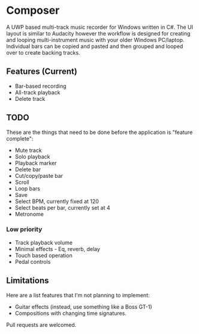 # Composer
A UWP based multi-track music recorder for Windows written in C#.
The UI layout is similar to Audacity however the workflow is designed for creating and looping multi-instrument music with your older Windows PC/laptop.
Individual bars can be copied and pasted and then grouped and looped over to create backing tracks.

## Features (Current)
* Bar-based recording
* All-track playback
* Delete track

## TODO
These are the things that need to be done before the application is "feature complete":
* Mute track
* Solo playback
* Playback marker
* Delete bar
* Cut/copy/paste bar
* Scroll
* Loop bars
* Save
* Select BPM, currently fixed at 120
* Select beats per bar, currently set at 4
* Metronome
### Low priority
* Track playback volume
* Minimal effects - Eq, reverb, delay
* Touch based operation
* Pedal controls

## Limitations
Here are a list features that I'm not planning to implement:
* Guitar effects (instead, use something like a Boss GT-1)
* Compositions with changing time signatures.

Pull requests are welcomed.
